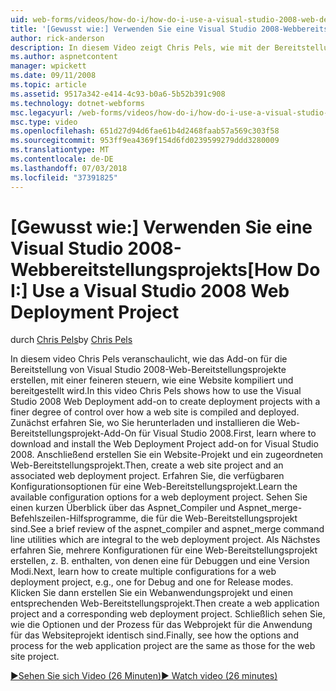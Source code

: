 ```yaml
---
uid: web-forms/videos/how-do-i/how-do-i-use-a-visual-studio-2008-web-deployment-project
title: '[Gewusst wie:] Verwenden Sie eine Visual Studio 2008-Webbereitstellungsprojekts | Microsoft-Dokumentation'
author: rick-anderson
description: In diesem Video zeigt Chris Pels, wie mit der Bereitstellung von Visual Studio 2008-Web-Add-On-Bereitstellungsprojekte mit einer feineren Kontrolle über die Verwendung erstellen...
ms.author: aspnetcontent
manager: wpickett
ms.date: 09/11/2008
ms.topic: article
ms.assetid: 9517a342-e414-4c93-b0a6-5b52b391c908
ms.technology: dotnet-webforms
msc.legacyurl: /web-forms/videos/how-do-i/how-do-i-use-a-visual-studio-2008-web-deployment-project
msc.type: video
ms.openlocfilehash: 651d27d94d6fae61b4d2468faab57a569c303f58
ms.sourcegitcommit: 953ff9ea4369f154d6fd0239599279ddd3280009
ms.translationtype: MT
ms.contentlocale: de-DE
ms.lasthandoff: 07/03/2018
ms.locfileid: "37391825"
---
```

<a name="how-do-i-use-a-visual-studio-2008-web-deployment-project"></a><span data-ttu-id="3d061-103">[Gewusst wie:] Verwenden Sie eine Visual Studio 2008-Webbereitstellungsprojekts</span><span class="sxs-lookup"><span data-stu-id="3d061-103">[How Do I:] Use a Visual Studio 2008 Web Deployment Project</span></span>
====================
<span data-ttu-id="3d061-104">durch [Chris Pels](https://twitter.com/chrispels)</span><span class="sxs-lookup"><span data-stu-id="3d061-104">by [Chris Pels](https://twitter.com/chrispels)</span></span>

<span data-ttu-id="3d061-105">In diesem video Chris Pels veranschaulicht, wie das Add-on für die Bereitstellung von Visual Studio 2008-Web-Bereitstellungsprojekte erstellen, mit einer feineren steuern, wie eine Website kompiliert und bereitgestellt wird.</span><span class="sxs-lookup"><span data-stu-id="3d061-105">In this video Chris Pels shows how to use the Visual Studio 2008 Web Deployment add-on to create deployment projects with a finer degree of control over how a web site is compiled and deployed.</span></span> <span data-ttu-id="3d061-106">Zunächst erfahren Sie, wo Sie herunterladen und installieren die Web-Bereitstellungsprojekt-Add-On für Visual Studio 2008.</span><span class="sxs-lookup"><span data-stu-id="3d061-106">First, learn where to download and install the Web Deployment Project add-on for Visual Studio 2008.</span></span> <span data-ttu-id="3d061-107">Anschließend erstellen Sie ein Website-Projekt und ein zugeordneten Web-Bereitstellungsprojekt.</span><span class="sxs-lookup"><span data-stu-id="3d061-107">Then, create a web site project and an associated web deployment project.</span></span> <span data-ttu-id="3d061-108">Erfahren Sie, die verfügbaren Konfigurationsoptionen für eine Web-Bereitstellungsprojekt.</span><span class="sxs-lookup"><span data-stu-id="3d061-108">Learn the available configuration options for a web deployment project.</span></span> <span data-ttu-id="3d061-109">Sehen Sie einen kurzen Überblick über das Aspnet\_Compiler und Aspnet\_merge-Befehlszeilen-Hilfsprogramme, die für die Web-Bereitstellungsprojekt sind.</span><span class="sxs-lookup"><span data-stu-id="3d061-109">See a brief review of the aspnet\_compiler and aspnet\_merge command line utilities which are integral to the web deployment project.</span></span> <span data-ttu-id="3d061-110">Als Nächstes erfahren Sie, mehrere Konfigurationen für eine Web-Bereitstellungsprojekt erstellen, z. B. enthalten, von denen eine für Debuggen und eine Version Modi.</span><span class="sxs-lookup"><span data-stu-id="3d061-110">Next, learn how to create multiple configurations for a web deployment project, e.g., one for Debug and one for Release modes.</span></span> <span data-ttu-id="3d061-111">Klicken Sie dann erstellen Sie ein Webanwendungsprojekt und einen entsprechenden Web-Bereitstellungsprojekt.</span><span class="sxs-lookup"><span data-stu-id="3d061-111">Then create a web application project and a corresponding web deployment project.</span></span> <span data-ttu-id="3d061-112">Schließlich sehen Sie, wie die Optionen und der Prozess für das Webprojekt für die Anwendung für das Websiteprojekt identisch sind.</span><span class="sxs-lookup"><span data-stu-id="3d061-112">Finally, see how the options and process for the web application project are the same as those for the web site project.</span></span>

[<span data-ttu-id="3d061-113">&#9654;Sehen Sie sich Video (26 Minuten)</span><span class="sxs-lookup"><span data-stu-id="3d061-113">&#9654; Watch video (26 minutes)</span></span>](https://channel9.msdn.com/Blogs/ASP-NET-Site-Videos/how-do-i-use-a-visual-studio-2008-web-deployment-project)
